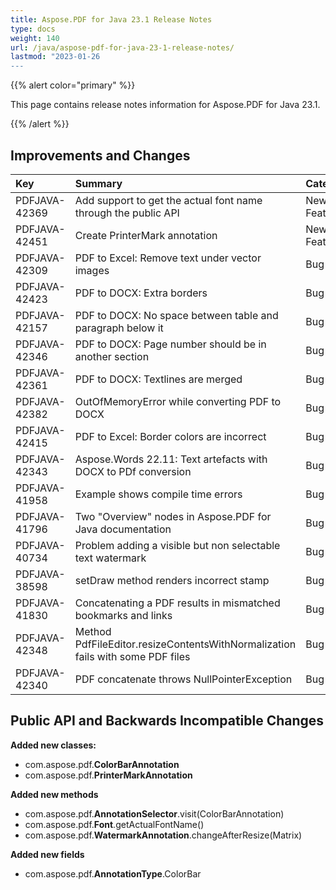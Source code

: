 ```yaml
---
title: Aspose.PDF for Java 23.1 Release Notes
type: docs
weight: 140
url: /java/aspose-pdf-for-java-23-1-release-notes/
lastmod: "2023-01-26
---
```


{{% alert color="primary" %}}

This page contains release notes information for Aspose.PDF for Java 23.1.

{{% /alert %}}
## **Improvements and Changes**

|**Key**|**Summary**|**Category**|
| :- | :- | :- |
|PDFJAVA-42369|Add support to get the actual font name through the public API|New Feature|
|PDFJAVA-42451|Create PrinterMark annotation|New Feature|
|PDFJAVA-42309|PDF to Excel: Remove text under vector images|Bug|
|PDFJAVA-42423|PDF to DOCX: Extra borders|Bug|
|PDFJAVA-42157|PDF to DOCX: No space between table and paragraph below it|Bug|
|PDFJAVA-42346|PDF to DOCX: Page number should be in another section|Bug|
|PDFJAVA-42361|PDF to DOCX: Textlines are merged|Bug|
|PDFJAVA-42382|OutOfMemoryError while converting PDF to DOCX|Bug|
|PDFJAVA-42415|PDF to Excel: Border colors are incorrect|Bug|
|PDFJAVA-42343|Aspose.Words 22.11: Text artefacts with DOCX to PDf conversion|Bug|
|PDFJAVA-41958|Example shows compile time errors|Bug|
|PDFJAVA-41796|Two "Overview" nodes in Aspose.PDF for Java documentation|Bug|
|PDFJAVA-40734|Problem adding a visible but non selectable text watermark|Bug|
|PDFJAVA-38598|setDraw method renders incorrect stamp|Bug|
|PDFJAVA-41830|Concatenating a PDF results in mismatched bookmarks and links|Bug|
|PDFJAVA-42348|Method PdfFileEditor.resizeContentsWithNormalization fails with some PDF files|Bug|
|PDFJAVA-42340|PDF concatenate throws NullPointerException|Bug|

## **Public API and Backwards Incompatible Changes**


**Added new classes:**

- com.aspose.pdf.**ColorBarAnnotation**
- com.aspose.pdf.**PrinterMarkAnnotation**

**Added new methods**

- com.aspose.pdf.**AnnotationSelector**.visit(ColorBarAnnotation)
- com.aspose.pdf.**Font**.getActualFontName()
- com.aspose.pdf.**WatermarkAnnotation**.changeAfterResize(Matrix)

**Added new fields**

- com.aspose.pdf.**AnnotationType**.ColorBar

